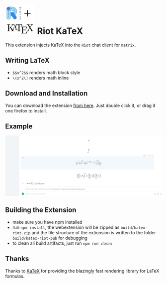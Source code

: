 # ![Icon](icons/icon.png) Riot KaTeX

This extension injects KaTeX into the `Riot` chat client for
`matrix`.

## Writing LaTeX
 - `$$x^2$$` renders math block style
 - `\(x^2\)` renders math inline


## Download and Installation
You can download the extension [from
here](https://github.com/vale981/riot-katex/releases/latest). Just
double click it, or drag it one firefox to install.

## Example
![Example](example.png)

## Building the Extension
 - make sure you have npm installed
 - run `npm install`, the webextension will be zipped as
   `build/katex-riot.zip` and the file structure of the extionsion is
   written to the folder `build/katex-riot-pub` for debugging
 - to clean all build artifacts, just run `npm run clean`

## Thanks
Thanks to [KaTeX](https://katex.org/) for providing the blazingly fast
rendering library for LaTeX formulas.
